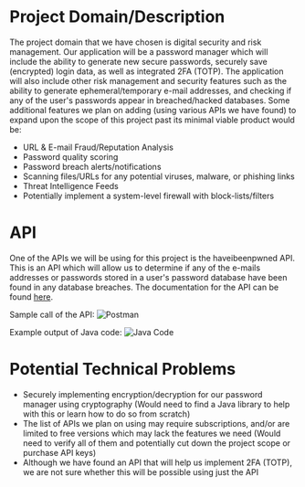 # Project Domain/Description

The project domain that we have chosen is digital security and risk management. Our application will be a password manager which will include the ability to generate new secure passwords, securely save (encrypted) login data, as well as integrated 2FA (TOTP). The application will also include other risk management and security features such as the ability to generate ephemeral/temporary e-mail addresses, and checking if any of the user's passwords appear in breached/hacked databases. Some additional features we plan on adding (using various APIs we have found) to expand upon the scope of this project past its minimal viable product would be:
- URL & E-mail Fraud/Reputation Analysis
- Password quality scoring
- Password breach alerts/notifications
- Scanning files/URLs for any potential viruses, malware, or phishing links
- Threat Intelligence Feeds
- Potentially implement a system-level firewall with block-lists/filters
# API
One of the APIs we will be using for this project is the haveibeenpwned API. This is an API which will allow us to determine if any of the e-mails addresses or passwords stored in a user's password database have been found in any database breaches. The documentation for the API can be found [here](https://haveibeenpwned.com/API/v3).

Sample call of the API:
![Postman](https://i.imgur.com/TCAzvsi.png)

Example output of Java code:
![Java Code](https://i.imgur.com/Lu5JhAx.png)
# Potential Technical Problems
- Securely implementing encryption/decryption for our password manager using cryptography (Would need to find a Java library to help with this or learn how to do so from scratch)
- The list of APIs we plan on using may require subscriptions, and/or are limited to free versions which may lack the features we need (Would need to verify all of them and potentially cut down the project scope or purchase API keys)
- Although we have found an API that will help us implement 2FA (TOTP), we are not sure whether this will be possible using just the API